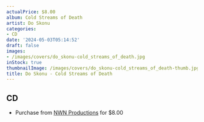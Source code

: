 ```yaml
---
actualPrice: $8.00
album: Cold Streams of Death
artist: Do Skonu
categories:
- CD
date: '2024-05-03T05:14:52'
draft: false
images:
- /images/covers/do_skonu-cold_streams_of_death.jpg
inStock: true
thumbnailImage: /images/covers/do_skonu-cold_streams_of_death-thumb.jpg
title: Do Skonu - Cold Streams of Death
---
```


## CD
* Purchase from [NWN Productions](http://shop.nwnprod.com/index.php?route=product/product&path=93&product_id=2698&sort=pd.name&order=ASC) for $8.00
